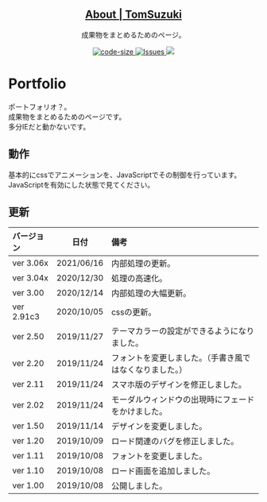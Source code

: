 <p align="center">
 <h2 align="center"><a href="https://tomsuzuki.github.io/">About | TomSuzuki</a></h2>
 <p align="center">成果物をまとめるためのページ。</p>
</p>

 <p align="center">
  <a href="https://shields.io/category/size">
    <img alt="code-size" src="https://img.shields.io/github/languages/code-size/TomSuzuki/TomSuzuki.github.io" />
  </a>
  <a href="https://github.com/anuraghazra/github-readme-stats/issues">
    <img alt="Issues" src="https://img.shields.io/github/issues/TomSuzuki/TomSuzuki.github.io?color=0088ff" />
  </a>
  <a href="https://codeclimate.com/github/TomSuzuki/TomSuzuki.github.io/maintainability">
   <img src="https://api.codeclimate.com/v1/badges/8e2a7348ea274b3a4f3c/maintainability" />
 </a>
</p>

# Portfolio
ポートフォリオ？。  
成果物をまとめるためのページです。  
多分IEだと動かないです。  

## 動作
基本的にcssでアニメーションを、JavaScriptでその制御を行っています。  
JavaScriptを有効にした状態で見てください。

## 更新
|バージョン|日付|備考|  
|:---|:---:|:---|  
|ver 3.06x|2021/06/16|内部処理の更新。|  
|ver 3.04x|2020/12/30|処理の高速化。|
|ver 3.00|2020/12/14|内部処理の大幅更新。|
|ver 2.91c3|2020/10/05|cssの更新。|
|ver 2.50|2019/11/27|テーマカラーの設定ができるようになりました。|  
|ver 2.20|2019/11/24|フォントを変更しました。（手書き風ではなくなりました。）|  
|ver 2.11|2019/11/24|スマホ版のデザインを修正しました。|  
|ver 2.02|2019/11/24|モーダルウィンドウの出現時にフェードをかけました。|  
|ver 1.50|2019/11/14|デザインを変更しました。|  
|ver 1.20|2019/10/09|ロード関連のバグを修正しました。|  
|ver 1.11|2019/10/08|フォントを変更しました。|  
|ver 1.10|2019/10/08|ロード画面を追加しました。|  
|ver 1.00|2019/10/08|公開しました。|  
